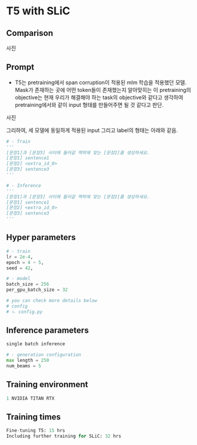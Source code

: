 # T5 with SLiC

## Comparison
사진

## Prompt
- T5는 pretraining에서 span corruption이 적용된 mlm 학습을 적용했던 모델. Mask가 존재하는 곳에 어떤 token들이 존재했는지 알아맞히는 이 pretraining의 objective는 현재 우리가 해결해야 하는 task의 objective와 같다고 생각하여 pretraining에서와 같이 input 형태를 만들어주면 될 것 같다고 판단.

사진

그리하여, 세 모델에 동일하게 적용된 input 그리고 label의 형태는 아래와 같음.

```python
# - Train
'''
[문장1]과 [문장3] 사이에 들어갈 맥락에 맞는 [문장2]를 생성하세요.
[문장1] sentence1
[문장2] <extra_id_0>
[문장3] sentence3
'''

# - Inference
'''
[문장1]과 [문장3] 사이에 들어갈 맥락에 맞는 [문장2]를 생성하세요.
[문장1] sentence1
[문장2] <extra_id_0>
[문장3] sentence3
'''
```

## Hyper parameters
```python
# - train
lr = 2e-4,
epoch = 4 ~ 5,
seed = 42,

# - model
batch_size = 256
per_gpu_batch_size = 32

# you can check more details below
# config
# ㄴ config.py
```

## Inference parameters
```python 
single batch inference

# - generation configuration
max length = 250
num_beams = 5
```

## Training environment
```python
1 NVIDIA TITAN RTX
```

## Training times
```python
Fine-tuning T5: 15 hrs
Including further training for SLiC: 32 hrs
```
